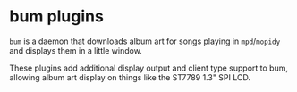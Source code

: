 # bum plugins

`bum` is a daemon that downloads album art for songs playing in `mpd`/`mopidy` and displays them in a little window.

These plugins add additional display output and client type support to bum, allowing album art display on things like the ST7789 1.3" SPI LCD.
